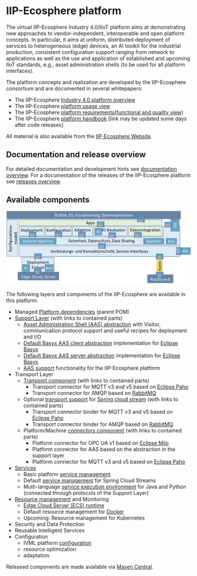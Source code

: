 # IIP-Ecosphere platform

The virtual IIP-Ecosphere Industry 4.0/IIoT platform aims at demonstrating new approaches to vendor-independent, interoperable and open platform concepts. In particular, it aims at uniform, distributed deployment of services to heterogeneous (edge) devices, an AI toolkit for the industrial production, consistent configuration support ranging from network to applications as well as the use and application of established and upcoming IIoT standards, e.g., asset administration shells (to be used for all platform interfaces).

The platform concepts and realization are developed by the IIP-Ecosphere consortium and are documented in several whitepapers:
  * The IIP-Ecosphere [Industry 4.0 platform overview](https://doi.org/10.5281/zenodo.4485756)
  * The IIP-Ecosphere [platform usage view](https://doi.org/10.5281/zenodo.448580)
  * The IIP-Ecosphere [platform requirements(functional and quality view)](https://doi.org/10.5281/zenodo.4485774)
  * The IIP-Ecosphere [platform handbook](https://doi.org/10.5281/zenodo.5168946) [link may be updated some days after code releases]

All material is also available from the [IIP-Ecosphere Website](https://www.iip-ecosphere.eu/).

## Documentation and release overview

For detailed documentation and development hints see [documentation overview](https://github.com/iip-ecosphere/platform/tree/main/platform/documentation/README.md). For a documentation of the releases of the IIP-Ecosphere platform see [releases overview](https://github.com/iip-ecosphere/platform/tree/main/platform/documentation/RELEASES.md).

## Available components

![Architecture Overview](ArchitectureOverview.png)


The following layers and components of the IIP-Ecosphere are available in this platform:
* Managed [Platform dependencies](https://github.com/iip-ecosphere/platform/tree/main/platform/platformDependencies/README.md) (parent POM)
* [Support Layer](https://github.com/iip-ecosphere/platform/tree/main/platform/support/README.md) (with links to contained parts)
    * [Asset Administration Shell (AAS) abstraction](https://github.com/iip-ecosphere/platform/tree/main/platform/support.aas.basyx/README.md) with Visitor, communication protocol support and useful recipes for deployment and I/O
    * [Default Basyx AAS client abstraction](https://github.com/iip-ecosphere/platform/tree/main/platform/support.aas.basxy/README.md) implementation for [Eclipse Basyx](https://www.eclipse.org/basyx/)
    * [Default Basyx AAS server abstraction](https://github.com/iip-ecosphere/platform/tree/main/platform/support.aas.basxy/README.md) implementation for [Eclipse Basyx](https://www.eclipse.org/basyx/)
    * [AAS support](https://github.com/iip-ecosphere/platform/tree/main/platform/support.iip-aas/README.md) functionality for the IIP-Ecosphere platform
* Transport Layer
    * [Transport component](https://github.com/iip-ecosphere/platform/tree/main/platform/transport/README.md) (with links to contained parts)
         * Transport connector for MQTT v3 and v5 based on [Eclipse Paho](https://www.eclipse.org/paho/)
         * Transport connector for AMQP based on [RabbitMQ](https://www.rabbitmq.com/)
    * Optional [transport support](https://github.com/iip-ecosphere/platform/tree/main/platform/transport/README.md) for [Spring cloud stream](https://spring.io/projects/spring-cloud-stream) (with links to contained parts)
         * Transport connector binder for MQTT v3 and v5 based on [Eclipse Paho](https://www.eclipse.org/paho/)
         * Transport connector binder for AMQP based on [RabbitMQ](https://www.rabbitmq.com/)
    * Platform/Machine [connectors component](https://github.com/iip-ecosphere/platform/tree/main/platform/connectors/README.md) (with links to contained parts)
       * Platform connector for OPC UA v1 based on [Eclipse Milo](https://projects.eclipse.org/projects/iot.milo)
       * Platform connector for AAS based on the abstraction in the support layer
       * Platform connector for MQTT v3 and v5 based on [Eclipse Paho](https://www.eclipse.org/paho/)
 * [Services](https://github.com/iip-ecosphere/platform/tree/main/platform/services/README.md) 
    * Basic platform [service management](https://github.com/iip-ecosphere/platform/tree/main/platform/services/services/README.md) 
    * Default [service management](https://github.com/iip-ecosphere/platform/tree/main/platform/services/services.spring/README.md) for Spring Cloud Streams
    * Multi-language [service execution environment](https://github.com/iip-ecosphere/platform/tree/main/platform/services/services.execution/README.md) for Java and Python (connected through protocols of the Support Layer)
 * [Resource management](https://github.com/iip-ecosphere/platform/tree/main/platform/resources/README.md) and Monitoring
    * [Edge Cloud Server (ECS) runtime](https://github.com/iip-ecosphere/platform/tree/main/platform/resources/ecsRuntime/README.md)
    * Default resource management for [Docker](https://github.com/iip-ecosphere/platform/tree/main/platform/resources/ecsRuntime.docker/README.md)
   * Upcoming: Resource management for Kubernetes
 * Security and Data Protection
 * Reusable Intelligent Services
 * Configuration
    * IVML platform [configuration](https://github.com/iip-ecosphere/platform/tree/main/platform/configuration/configuration/README.md)
    * resource optimization
    * adaptation

Released components are made available via [Maven Central](https://search.maven.org/search?q=iip-ecosphere).
